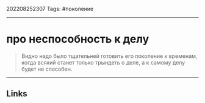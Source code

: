 202208252307
Tags: #поколение

---

# про неспособность к делу
> Видно надо было тщательней готовить его поколение к временам, когда всякий станет только трындеть о деле, а к самому делу будет не способен.

---
## Links